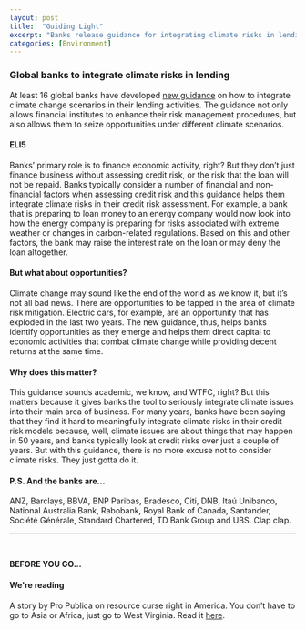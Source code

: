 ```yaml
---
layout: post
title:  "Guiding Light"
excerpt: "Banks release guidance for integrating climate risks in lending. On our reading list is resource curse in West Virginia."
categories: [Environment]
---
```


### Global banks to integrate climate risks in lending

At least 16 global banks have developed <a href="https://www.unenvironment.org/news-and-stories/press-release/16-banks-and-united-nations-produce-first-guidance-help-banking" target="_blank">new guidance</a> on how to integrate climate change scenarios in their lending activities. The guidance not only allows financial institutes to enhance their risk management procedures, but also allows them to seize opportunities under different climate scenarios.

#### ELI5

Banks’ primary role is to finance economic activity, right? But they don’t just finance business without assessing credit risk, or the risk that the loan will not be repaid. Banks typically consider a number of financial and non-financial factors when assessing credit risk and this guidance helps them integrate climate risks in their credit risk assessment. For example, a bank that is preparing to loan money to an energy company would now look into how the energy company is preparing for risks associated with extreme weather or changes in carbon-related regulations. Based on this and other factors, the bank may raise the interest rate on the loan or may deny the loan altogether.

#### But what about opportunities?

Climate change may sound like the end of the world as we know it, but it’s not all bad news. There are opportunities to be tapped in the area of climate risk mitigation. Electric cars, for example, are an opportunity that has exploded in the last two years. The new guidance, thus, helps banks identify opportunities as they emerge and helps them direct capital to economic activities that combat climate change while providing decent returns at the same time.

#### Why does this matter?

This guidance sounds academic, we know, and WTFC, right? But this matters because it gives banks the tool to seriously integrate climate issues into their main area of business. For many years, banks have been saying that they find it hard to meaningfully integrate climate risks in their credit risk models because, well, climate issues are about things that may happen in 50 years, and banks typically look at credit risks over just a couple of years. But with this guidance, there is no more excuse not to consider climate risks. They just gotta do it.

#### P.S. And the banks are…

ANZ, Barclays, BBVA, BNP Paribas, Bradesco, Citi, DNB, Itaú Unibanco, National Australia Bank, Rabobank, Royal Bank of Canada, Santander, Société Générale, Standard Chartered, TD Bank Group and UBS. Clap clap.

* * *
<br />

**BEFORE YOU GO...**

#### **We're reading**

A story by Pro Publica on resource curse right in America. You don’t have to go to Asia or Africa, just go to West Virginia. Read it <a href="https://www.propublica.org/article/west-virginia-coal-industry-rise-of-natural-gas" target="_blank">here</a>.
